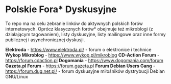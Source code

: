 # Polskie Fora* Dyskusyjne

To repo ma na celu zebranie linków do aktywnych polskich forów internetowych. Oprócz klasycznych forów* obejmuje też mikroblogi (z działającym tagowaniem), listy dyskusyjne, listy mailingowe oraz inne formy publicznej i asynchronicznej dyskusji.

**Elektroda** - https://www.elektroda.pl/ - forum o elektronice i technice
**Wykop Mikroblog** - https://www.wykop.pl/mikroblog
**CD-Action Forum** - https://forum.cdaction.pl
**Dogomania** - https://www.dogomania.com/forum
**Gazeta.pl Forum** - https://forum.gazeta.pl
**Forum Debian Users Gang** - https://forum.dug.net.pl/ - forum dyskusyjne miłośników dystrybucji Debian GNU/Linux
